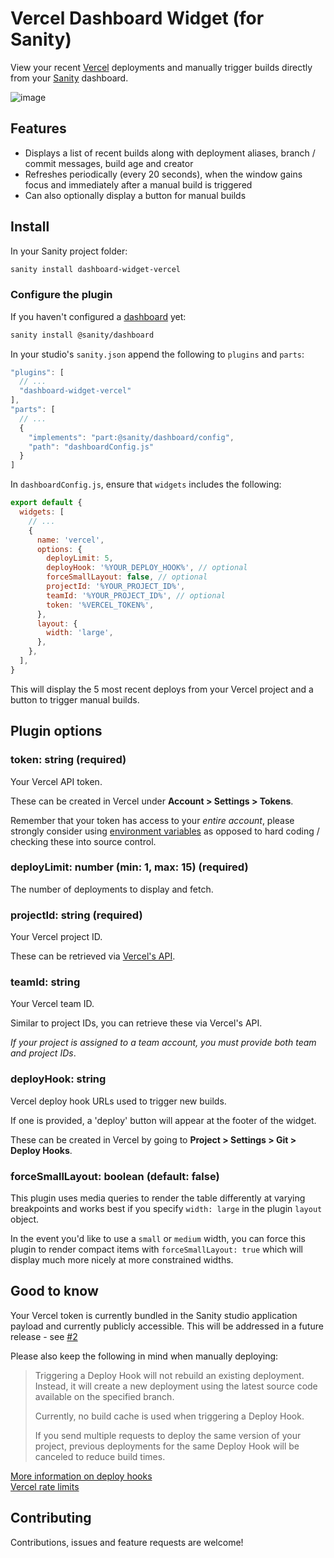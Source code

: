 # Vercel Dashboard Widget (for Sanity)

View your recent [Vercel](https://vercel.com/) deployments and manually trigger builds directly from your [Sanity](https://www.sanity.io/) dashboard.

![image](https://user-images.githubusercontent.com/209129/99883578-55809d80-2c20-11eb-92e9-983b2038d46d.png)

## Features

- Displays a list of recent builds along with deployment aliases, branch / commit messages, build age and creator
- Refreshes periodically (every 20 seconds), when the window gains focus and immediately after a manual build is triggered
- Can also optionally display a button for manual builds

## Install

In your Sanity project folder:

```sh
sanity install dashboard-widget-vercel
```

### Configure the plugin

If you haven't configured a [dashboard](https://www.sanity.io/docs/dashboard) yet:

```sh
sanity install @sanity/dashboard
```

In your studio's `sanity.json` append the following to `plugins` and `parts`:

```javascript
"plugins": [
  // ...
  "dashboard-widget-vercel"
],
"parts": [
  // ...
  {
    "implements": "part:@sanity/dashboard/config",
    "path": "dashboardConfig.js"
  }
]
```

In `dashboardConfig.js`, ensure that `widgets` includes the following:

```javascript
export default {
  widgets: [
    // ...
    {
      name: 'vercel',
      options: {
        deployLimit: 5,
        deployHook: '%YOUR_DEPLOY_HOOK%', // optional
        forceSmallLayout: false, // optional
        projectId: '%YOUR_PROJECT_ID%',
        teamId: '%YOUR_PROJECT_ID%', // optional
        token: '%VERCEL_TOKEN%',
      },
      layout: {
        width: 'large',
      },
    },
  ],
}
```

This will display the 5 most recent deploys from your Vercel project and a button to trigger manual builds.

## Plugin options

### token: string (required)

Your Vercel API token.

These can be created in Vercel under **Account > Settings > Tokens**.

Remember that your token has access to your _entire account_, please strongly consider using [environment variables](https://www.sanity.io/docs/studio-environment-variables) as opposed to hard coding / checking these into source control.

### deployLimit: number (min: 1, max: 15) (required)

The number of deployments to display and fetch.

### projectId: string (required)

Your Vercel project ID.

These can be retrieved via [Vercel's API](https://vercel.com/docs/api#endpoints/projects/get-projects).

### teamId: string

Your Vercel team ID.

Similar to project IDs, you can retrieve these via Vercel's API.

_If your project is assigned to a team account, you must provide both team and project IDs_.

### deployHook: string

Vercel deploy hook URLs used to trigger new builds.

If one is provided, a 'deploy' button will appear at the footer of the widget.

These can be created in Vercel by going to **Project > Settings > Git > Deploy Hooks**.

### forceSmallLayout: boolean (default: false)

This plugin uses media queries to render the table differently at varying breakpoints and works best if you specify `width: large` in the plugin `layout` object.

In the event you'd like to use a `small` or `medium` width, you can force this plugin to render compact items with `forceSmallLayout: true` which will display much more nicely at more constrained widths.

## Good to know

Your Vercel token is currently bundled in the Sanity studio application payload and currently publicly accessible. This will be addressed in a future release - see [#2](https://github.com/robinpyon/sanity-plugin-dashboard-widget-vercel/issues/2)

Please also keep the following in mind when manually deploying:

> Triggering a Deploy Hook will not rebuild an existing deployment. Instead, it will create a new deployment using the latest source code available on the specified branch.
>
> Currently, no build cache is used when triggering a Deploy Hook.
>
> If you send multiple requests to deploy the same version of your project, previous deployments for the same Deploy Hook will be canceled to reduce build times.

[More information on deploy hooks](https://vercel.com/docs/more/deploy-hooks#technical-details)  
[Vercel rate limits](https://vercel.com/docs/platform/limits#rate-limits)

## Contributing

Contributions, issues and feature requests are welcome!

